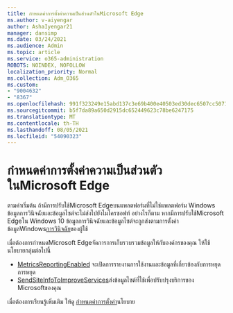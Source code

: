 ```yaml
---
title: กําหนดค่าการตั้งค่าความเป็นส่วนตัวในMicrosoft Edge
ms.author: v-aiyengar
author: AshaIyengar21
manager: dansimp
ms.date: 03/24/2021
ms.audience: Admin
ms.topic: article
ms.service: o365-administration
ROBOTS: NOINDEX, NOFOLLOW
localization_priority: Normal
ms.collection: Adm_O365
ms.custom:
- "9004632"
- "8367"
ms.openlocfilehash: 991f323249e15abd137c3e69b400e40503ed30dec6507cc5071a0b1af7f72bb3
ms.sourcegitcommit: b5f7da89a650d2915dc652449623c78be6247175
ms.translationtype: MT
ms.contentlocale: th-TH
ms.lasthandoff: 08/05/2021
ms.locfileid: "54090323"
---
```

# <a name="configure-privacy-settings-in-microsoft-edge"></a>กําหนดค่าการตั้งค่าความเป็นส่วนตัวในMicrosoft Edge

ตามค่าเริ่มต้น ถ้ามีการปรับใช้Microsoft Edgeบนแพลตฟอร์มที่ไม่ใช่แพลตฟอร์ม Windows ข้อมูลการวินิจฉัยและข้อมูลไซต์จะไม่ส่งไปยังไมโครซอฟท์ อย่างไรก็ตาม หากมีการปรับใช้Microsoft Edgeใน Windows 10 ข้อมูลการวินิจฉัยและข้อมูลไซต์จะถูกส่งตามการตั้งค่าข้อมูลWindows[การวินิจฉัย](https://go.microsoft.com/fwlink/?linkid=2132472)ของผู้ใช้

เมื่อต้องการกําหนดMicrosoft Edgeจัดการการเก็บรวบรวมข้อมูลให้กับองค์กรของคุณ ให้ใช้นโยบายกลุ่มต่อไปนี้
- [MetricsReportingEnabled](https://go.microsoft.com/fwlink/?linkid=2132470) จะเปิดการรายงานการใช้งานและข้อมูลที่เกี่ยวข้องกับการหยุดการหยุด
- [SendSiteInfoToImproveServices](https://go.microsoft.com/fwlink/?linkid=2132470)ส่งข้อมูลไซต์ที่ใช้เพื่อปรับปรุงบริการของ Microsoftของคุณ

เมื่อต้องการเรียนรู้เพิ่มเติม ให้ดู [กําหนดค่าการตั้งค่า](https://go.microsoft.com/fwlink/?linkid=2132577)นโยบาย
